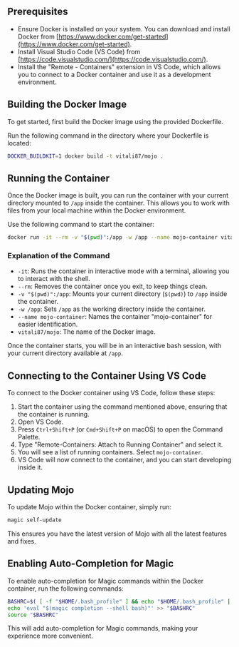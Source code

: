 ## Prerequisites

- Ensure Docker is installed on your system. You can download and install Docker from [https://www.docker.com/get-started](https://www.docker.com/get-started).
- Install Visual Studio Code (VS Code) from [https://code.visualstudio.com/](https://code.visualstudio.com/).
- Install the "Remote - Containers" extension in VS Code, which allows you to connect to a Docker container and use it as a development environment.

## Building the Docker Image

To get started, first build the Docker image using the provided Dockerfile.

Run the following command in the directory where your Dockerfile is located:

```sh
DOCKER_BUILDKIT=1 docker build -t vitali87/mojo .
```

## Running the Container

Once the Docker image is built, you can run the container with your current directory mounted to `/app` inside the container. This allows you to work with files from your local machine within the Docker environment.

Use the following command to start the container:

```sh
docker run -it --rm -v "$(pwd)":/app -w /app --name mojo-container vitali87/mojo
```

### Explanation of the Command

- `-it`: Runs the container in interactive mode with a terminal, allowing you to interact with the shell.
- `--rm`: Removes the container once you exit, to keep things clean.
- `-v "$(pwd)":/app`: Mounts your current directory (`$(pwd)`) to `/app` inside the container.
- `-w /app`: Sets `/app` as the working directory inside the container.
- `--name mojo-container`: Names the container "mojo-container" for easier identification.
- `vitali87/mojo`: The name of the Docker image.

Once the container starts, you will be in an interactive bash session, with your current directory available at `/app`.

## Connecting to the Container Using VS Code

To connect to the Docker container using VS Code, follow these steps:

1. Start the container using the command mentioned above, ensuring that the container is running.
2. Open VS Code.
3. Press `Ctrl+Shift+P` (or `Cmd+Shift+P` on macOS) to open the Command Palette.
4. Type "Remote-Containers: Attach to Running Container" and select it.
5. You will see a list of running containers. Select `mojo-container`.
6. VS Code will now connect to the container, and you can start developing inside it.

## Updating Mojo

To update Mojo within the Docker container, simply run:

```sh
magic self-update
```

This ensures you have the latest version of Mojo with all the latest features and fixes.

## Enabling Auto-Completion for Magic

To enable auto-completion for Magic commands within the Docker container, run the following commands:

```sh
BASHRC=$( [ -f "$HOME/.bash_profile" ] && echo "$HOME/.bash_profile" || echo "$HOME/.bashrc" )
echo 'eval "$(magic completion --shell bash)"' >> "$BASHRC"
source "$BASHRC"
```

This will add auto-completion for Magic commands, making your experience more convenient.
